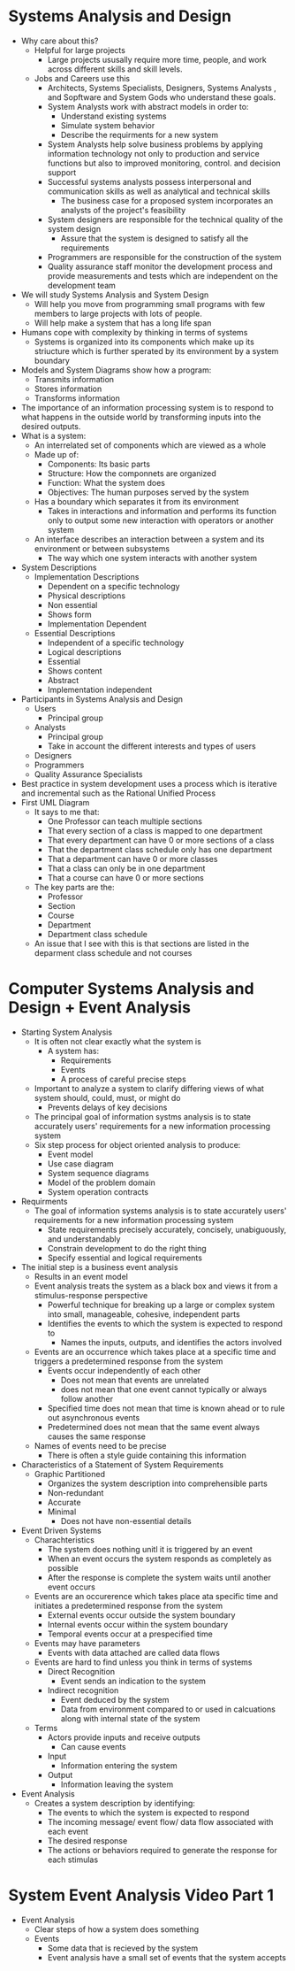 # Systems Analysis and Design
- Why care about this?
    - Helpful for large projects
        - Large projects ususally require more time, people, and work across different skills and skill levels.
    - Jobs and Careers use this
        - Architects, Systems Specialists, Designers, Systems Analysts , and Sopftware and System Gods who understand these goals.
        - System Analysts work with abstract models in order to:
            - Understand existing systems
            - Simulate system behavior
            - Describe the requirments for a new system
        - System Analysts help solve business problems by applying information technology not only to production and service functions but also to improved monitoring, control. and decision support
        - Successful systems analysts possess interpersonal and communication skills as well as analytical and technical skills
            - The business case for a proposed system incorporates an analysts of the project's feasibility
        - System designers are responsible for the technical quality of the system design
            - Assure that the system is designed to satisfy all the requirements
        - Programmers are responsible for the construction of the system
        - Quality assurance staff monitor the development process and provide measurements and tests which are independent on the development team
- We will study Systems Analysis and System Design
    - Will help you move from programming small programs with few members to large projects with lots of people.
    - Will help make a system that has a long life span
- Humans cope with complexity by thinking in terms of systems
    - Systems is organized into its components which make up its striucture which is further sperated by its environment by a system boundary
- Models and System Diagrams show how a program:
    - Transmits information
    - Stores information
    - Transforms information
- The importance of an information processing system is to respond to what happens in the outside world by transforming inputs into the desired outputs.
- What is a system:
    - An interrelated set of components which are viewed as a whole
    - Made up of:
        - Components: Its basic parts
        - Structure: How the componnets are organized
        - Function: What the system does
        - Objectives: The human purposes served by the system
    - Has a boundary which separates it from its environment
        - Takes in interactions and information and performs its function only to output some new interaction with operators or another system
    - An interface describes an interaction between a system and its environment or between subsystems
        - The way which one system interacts with another system
- System Descriptions
    - Implementation Descriptions
        - Dependent on a specific technology
        - Physical descriptions
        - Non essential
        - Shows form
        - Implementation Dependent
    - Essential Descriptions
        - Independent of a specific technology
        - Logical descriptions
        - Essential
        - Shows content
        - Abstract
        - Implementation independent
- Participants in Systems Analysis and Design
    - Users
        - Principal group
    - Analysts
        - Principal group
        - Take in account the different interests and types of users
    - Designers
    - Programmers
    - Quality Assurance Specialists
- Best practice in system development uses a process which is iterative and incremental such as the Rational Unified Process
- First UML Diagram
    - It says to me that:
        - One Professor can teach multiple sections
        - That every section of a class is mapped to one department
        - That every department can have 0 or more sections of a class
        - That the department class schedule only has one department
        - That a department can have 0 or more classes
        - That a class can only be in one department
        - That a course can have 0 or more sections
    - The key parts are the:
        - Professor
        - Section
        - Course
        - Department
        - Department class schedule
    - An issue that I see with this is that sections are listed in the deparment class schedule and not courses

# Computer Systems Analysis and Design + Event Analysis
- Starting System Analysis
    - It is often not clear exactly what the system is
        - A system has:
            - Requirements
            - Events
            - A process of careful precise steps
    - Important to analyze a system to clarify differing views of what system should, could, must, or might do
        - Prevents delays of key decisions
    - The principal goal of information systms analysis is to state accurately users' requirements for a new information processing system
    - Six step process for object oriented analysis to produce:
        - Event model
        - Use case diagram
        - System sequence diagrams
        - Model of the problem domain
        - System operation contracts
- Requirments
    - The goal of information systems analysis is to state accurately users' requirements for a new information processing system
        - State requirements precisely accurately, concisely, unabiguously, and understandably
        - Constrain development to do the right thing
        - Specify essential and logical requirements
- The initial step is a business event analysis
    - Results in an event model
    - Event analysis treats the system as a black box and views it from a stimulus-response perspective
        - Powerful technique for breaking up a large or complex system into small, manageable, cohesive, independent parts
        - Identifies the events to which the system is expected to respond to
            - Names the inputs, outputs, and identifies the actors involved
    - Events are an occurrence which takes place at a specific time and triggers a predetermined response from the system
        - Events occur independently of each other
            - Does not mean that events are unrelated
            - does not mean that one event cannot typically or always follow another
        - Specified time does not mean that time is known ahead or to rule out asynchronous events
        - Predetermined does not mean that the same event always causes the same response
    - Names of events need to be precise
        - There is often a style guide containing this information
- Characteristics of a Statement of System Requirements
    - Graphic
    Partitioned
        - Organizes the system description into comprehensible parts
        - Non-redundant
        - Accurate
        - Minimal
            - Does not have non-essential details
- Event Driven Systems
    - Charachteristics
        - The system does nothing unitl it is triggered by an event
        - When an event occurs the system responds as completely as possible
        - After the response is complete the system waits until another event occurs
    - Events are an occurerence which takes place ata specific time and initiates a predetermined response from the system
        - External events occur outside the system boundary
        - Internal events occur within the system boundary
        - Temporal events occur at a prespecified time
    - Events may have parameters
        - Events with data attached are called data flows
    - Events are hard to find unless you think in terms of systems
        - Direct Recognition
            - Event sends an indication to the system
        - Indirect recognition
            - Event deduced by the system
            - Data from environment compared to or used in calcuations along with internal state of the system
    - Terms
        - Actors provide inputs and receive outputs
            - Can cause events
        - Input
            - Information entering the system
        - Output
            - Information leaving the system
- Event Analysis
    - Creates a system description by identifying:
        - The events to which the system is expected to respond
        - The incoming message/ event flow/ data flow associated with each event
        - The desired response
        - The actions or behaviors required to generate the response for each stimulas

# System Event Analysis Video Part 1
- Event Analysis
    - Clear steps of how a system does something
    - Events
        - Some data that is recieved by the system
        - Event analysis have a small set of events that the system accepts

